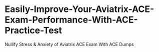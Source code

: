 # Easily-Improve-Your-Aviatrix-ACE-Exam-Performance-With-ACE-Practice-Test
Nullify Stress &amp; Anxiety of Aviatrix ACE Exam With ACE Dumps
